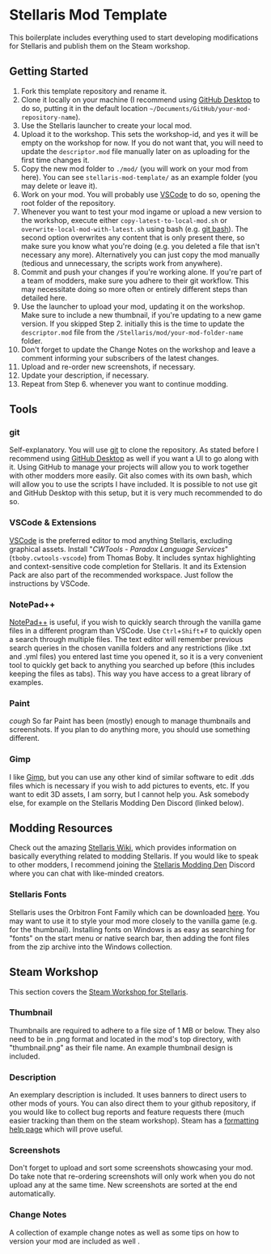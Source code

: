# Stellaris Mod Template
This boilerplate includes everything used to start developing modifications for Stellaris and publish them on the Steam workshop.

## Getting Started
1. Fork this template repository and rename it.
2. Clone it locally on your machine (I recommend using [GitHub Desktop](https://desktop.github.com/) to do so, putting it in the default location `~/Documents/GitHub/your-mod-repository-name`).
3. Use the Stellaris launcher to create your local mod.
4. Upload it to the workshop. This sets the workshop-id, and yes it will be empty on the workshop for now. If you do not want that, you will need to update the `descriptor.mod` file manually later on as uploading for the first time changes it.
5. Copy the new mod folder to `./mod/` (you will work on your mod from here). You can see `stellaris-mod-template/` as an example folder (you may delete or leave it).
6. Work on your mod. You will probably use [VSCode](https://code.visualstudio.com/) to do so, opening the root folder of the repository.
7. Whenever you want to test your mod ingame or upload a new version to the workshop, execute either `copy-latest-to-local-mod.sh` or `overwrite-local-mod-with-latest.sh` using bash (e.g. [git bash](https://git-scm.com/downloads)). The second option overwrites any content that is only present there, so make sure you know what you're doing (e.g. you deleted a file that isn't necessary any more). Alternatively you can just copy the mod manually (tedious and unnecessary, the scripts work from anywhere). 
8. Commit and push your changes if you're working alone. If you're part of a team of modders, make sure you adhere to their git workflow. This may necessitate doing so more often or entirely different steps than detailed here.
9. Use the launcher to upload your mod, updating it on the workshop. Make sure to include a new thumbnail, if you're updating to a new game version. If you skipped Step 2. initially this is the time to update the `descriptor.mod` file from the `/Stellaris/mod/your-mod-folder-name` folder.
10. Don't forget to update the Change Notes on the workshop and leave a comment informing your subscribers of the latest changes.
11. Upload and re-order new screenshots, if necessary.
12. Update your description, if necessary.
13. Repeat from Step 6. whenever you want to continue modding.

## Tools

### git
Self-explanatory. You will use [git](https://git-scm.com/downloads) to clone the repository.
As stated before I recommend using [GitHub Desktop](https://desktop.github.com/) as well if you want a UI to go along with it.
Using GitHub to manage your projects will allow you to work together with other modders more easily.
Git also comes with its own bash, which will allow you to use the scripts I have included.
It is possible to not use git and GitHub Desktop with this setup, but it is very much recommended to do so.

### VSCode & Extensions
[VSCode](https://code.visualstudio.com/) is the preferred editor to mod anything Stellaris, excluding graphical assets.
Install "*CWTools - Paradox Language Services*" (`tboby.cwtools-vscode`) from Thomas Boby.
It includes syntax highlighting and context-sensitive code completion for Stellaris.
It and its Extension Pack are also part of the recommended workspace. Just follow the instructions by VSCode.

### NotePad++
[NotePad++](https://notepad-plus-plus.org/downloads/) is useful, if you wish to quickly search through the vanilla game files in a different program than VSCode. 
Use `Ctrl`+`Shift`+`F` to quickly open a search through multiple files. 
The text editor will remember previous search queries in the chosen vanilla folders and any restrictions (like .txt and .yml files) you entered last time you opened it, so it is a very convenient tool to quickly get back to anything you searched up before (this includes keeping the files as tabs). This way you have access to a great library of examples.

### Paint
*cough* So far Paint has been (mostly) enough to manage thumbnails and screenshots. If you plan to do anything more, you should use something different.

### Gimp
I like [Gimp](https://www.gimp.org/), but you can use any other kind of similar software to edit .dds files which is necessary if you wish to add pictures to events, etc.
If you want to edit 3D assets, I am sorry, but I cannot help you. Ask somebody else, for example on the Stellaris Modding Den Discord (linked below).

## Modding Resources
Check out the amazing [Stellaris Wiki](https://stellaris.paradoxwikis.com/Modding), which provides information on basically everything related to modding Stellaris.
If you would like to speak to other modders, I recommend joining the [Stellaris Modding Den](https://discord.gg/CMjnnET) Discord where you can chat with like-minded creators.

### Stellaris Fonts
Stellaris uses the Orbitron Font Family which can be downloaded [here](https://fonts.google.com/specimen/Orbitron). 
You may want to use it to style your mod more closely to the vanilla game (e.g. for the thumbnail). 
Installing fonts on Windows is as easy as searching for "fonts" on the start menu or native search bar, then adding the font files from the zip archive into the Windows collection.

## Steam Workshop
This section covers the [Steam Workshop for Stellaris](https://steamcommunity.com/app/281990/workshop/).

### Thumbnail
Thumbnails are required to adhere to a file size of 1 MB or below. 
They also need to be in .png format and located in the mod's top directory, with "thumbnail.png" as their file name.
An example thumbnail design is included.

### Description
An exemplary description is included. 
It uses banners to direct users to other mods of yours.
You can also direct them to your github repository, if you would like to collect bug reports and feature requests there (much easier tracking than them on the steam workshop).
Steam has a [formatting help page](https://steamcommunity.com/comment/ForumTopic/formattinghelp) which will prove useful.

### Screenshots
Don't forget to upload and sort some screenshots showcasing your mod.
Do take note that re-ordering screenshots will only work when you do not upload any at the same time. 
New screenshots are sorted at the end automatically.

### Change Notes
A collection of example change notes as well as some tips on how to version your mod are included as well .
